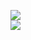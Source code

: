 [![](https://img.shields.io/badge/Made%20With-Github%20Spray-lightgrey.svg?style=for-the-badge&logo=github)](https://github.com/Annihil/github-spray#4728)  
[![](https://i.imgur.com/2DrTn0Z.gif)](https://github.com/Annihil/github-spray)